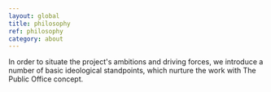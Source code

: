 ```yaml
---
layout: global
title: philosophy
ref: philosophy
category: about
---
```


In order to situate the project's ambitions and driving forces, we introduce a number of basic ideological standpoints, which nurture the work with The Public Office concept.